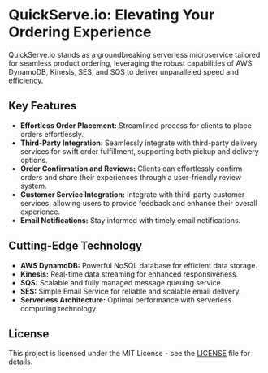# QuickServe.io: Elevating Your Ordering Experience

QuickServe.io stands as a groundbreaking serverless microservice tailored for seamless product ordering, leveraging the robust capabilities of AWS DynamoDB, Kinesis, SES, and SQS to deliver unparalleled speed and efficiency.

## Key Features
- **Effortless Order Placement:** Streamlined process for clients to place orders effortlessly.
- **Third-Party Integration:** Seamlessly integrate with third-party delivery services for swift order fulfillment, supporting both pickup and delivery options.
- **Order Confirmation and Reviews:** Clients can effortlessly confirm orders and share their experiences through a user-friendly review system.
- **Customer Service Integration:** Integrate with third-party customer services, allowing users to provide feedback and enhance their overall experience.
- **Email Notifications:** Stay informed with timely email notifications.

## Cutting-Edge Technology
- **AWS DynamoDB:** Powerful NoSQL database for efficient data storage.
- **Kinesis:** Real-time data streaming for enhanced responsiveness.
- **SQS:** Scalable and fully managed message queuing service.
- **SES:** Simple Email Service for reliable and scalable email delivery.
- **Serverless Architecture:** Optimal performance with serverless computing technology.

## License
This project is licensed under the MIT License - see the [LICENSE](LICENSE) file for details.
